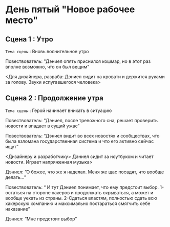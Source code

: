 # День пятый "Новое рабочее место"

## Сцена 1 : Утро
`Тема сцены` : Вновь волнительное утро

Повествователь: "Дэниел опять приснился кошмар, но в этот раз вполне возможно, что он был вещим"

<Для дизайнера, разраба: Дэниел сидит на кровати и держится руками за голову. Звуки испугавшегося человека>

## Сцена 2 : Продолжение утра

`Тема сцены` : Герой начинает вникать в ситуацию

Повествователь: "Дэниел, после тревожного сна, решает проверить новости и впадает в сущий ужас"

Повествователь: “Дэниел видит во всех новостях и сообществах, что была взломана государственная система и что его активно сейчас ищут”

<Дизайнеру и разработчику> Дэниел сидит за ноутбуком и читает новости. Играет напряженная музыка>

Дэниел: ”О божее, что же я наделал. Меня же щас посадят, что вообще делать…”

Повествователь: “ И тут Дэниел понимает, что ему предстоит выбор. 1-остаться на стороне хакеров и продолжать скрываться, а может и вообще уехать из страны. 2-Сдаться властям, полностью сдать всю хакерскую компанию и максимально постараться смягчить себе наказание”

Дэниел: “Мне предстоит выбор”

